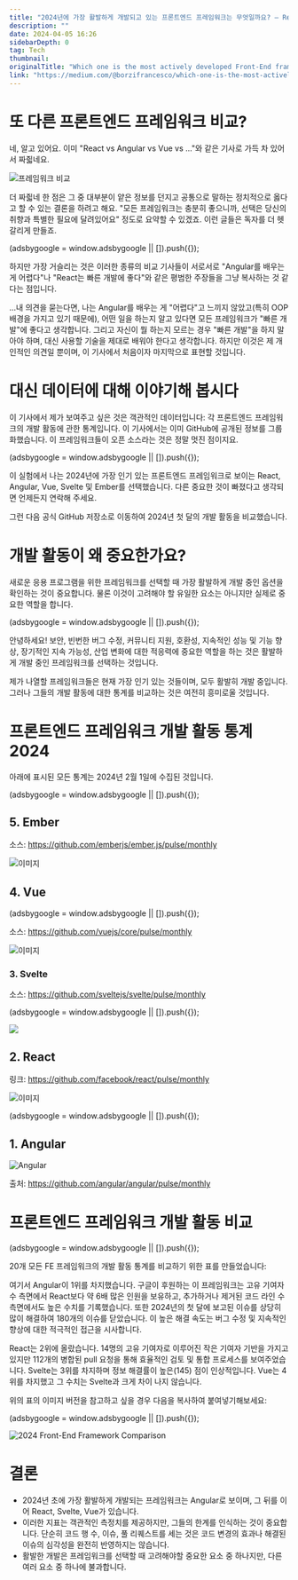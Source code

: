```yaml
---
title: "2024년에 가장 활발하게 개발되고 있는 프론트엔드 프레임워크는 무엇일까요? – React vs Angular vs Vue vs Svelte vs Ember"
description: ""
date: 2024-04-05 16:26
sidebarDepth: 0
tag: Tech
thumbnail: 
originalTitle: "Which one is the most actively developed Front-End framework in 2024? — React vs Angular vs Vue vs Svelte vs Ember"
link: "https://medium.com/@borzifrancesco/which-one-is-the-most-actively-developed-front-end-framework-in-2024-d662c9951ecc"
---
```



# 또 다른 프론트엔드 프레임워크 비교?

네, 알고 있어요. 이미 "React vs Angular vs Vue vs ..."와 같은 기사로 가득 차 있어서 짜즯네요.

![프레임워크 비교](./img/WhichoneisthemostactivelydevelopedFront-Endframeworkin2024ReactvsAngularvsVuevsSveltevsEmber_0.png)

더 짜즯네 한 점은 그 중 대부분이 얕은 정보를 던지고 공통으로 말하는 정치적으로 옳다고 할 수 있는 결론을 하려고 해요. "모든 프레임워크는 충분히 좋으니까, 선택은 당신의 취향과 특별한 필요에 달려있어요" 정도로 요약할 수 있겠죠. 이런 글들은 독자를 더 헷갈리게 만들죠.

<!-- ui-log 수평형 -->
<ins class="adsbygoogle"
  style="display:block"
  data-ad-client="ca-pub-4877378276818686"
  data-ad-slot="9743150776"
  data-ad-format="auto"
  data-full-width-responsive="true"></ins>
<component is="script">
(adsbygoogle = window.adsbygoogle || []).push({});
</component>

하지만 가장 거슬리는 것은 이러한 종류의 비교 기사들이 서로서로 "Angular를 배우는 게 어렵다"나 "React는 빠른 개발에 좋다"와 같은 평범한 주장들을 그냥 복사하는 것 같다는 점입니다.

...내 의견을 묻는다면, 나는 Angular를 배우는 게 "어렵다"고 느끼지 않았고(특히 OOP 배경을 가지고 있기 때문에), 어떤 일을 하는지 알고 있다면 모든 프레임워크가 "빠른 개발"에 좋다고 생각합니다. 그리고 자신이 뭘 하는지 모르는 경우 "빠른 개발"을 하지 말아야 하며, 대신 사용할 기술을 제대로 배워야 한다고 생각합니다. 하지만 이것은 제 개인적인 의견일 뿐이며, 이 기사에서 처음이자 마지막으로 표현할 것입니다.

# 대신 데이터에 대해 이야기해 봅시다

이 기사에서 제가 보여주고 싶은 것은 객관적인 데이터입니다: 각 프론트엔드 프레임워크의 개발 활동에 관한 통계입니다. 이 기사에서는 이미 GitHub에 공개된 정보를 그룹화했습니다. 이 프레임워크들이 오픈 소스라는 것은 정말 멋진 점이지요.

<!-- ui-log 수평형 -->
<ins class="adsbygoogle"
  style="display:block"
  data-ad-client="ca-pub-4877378276818686"
  data-ad-slot="9743150776"
  data-ad-format="auto"
  data-full-width-responsive="true"></ins>
<component is="script">
(adsbygoogle = window.adsbygoogle || []).push({});
</component>

이 실험에서 나는 2024년에 가장 인기 있는 프론트엔드 프레임워크로 보이는 React, Angular, Vue, Svelte 및 Ember를 선택했습니다. 다른 중요한 것이 빠졌다고 생각되면 언제든지 연락해 주세요.

그런 다음 공식 GitHub 저장소로 이동하여 2024년 첫 달의 개발 활동을 비교했습니다.

# 개발 활동이 왜 중요한가요?

새로운 응용 프로그램을 위한 프레임워크를 선택할 때 가장 활발하게 개발 중인 옵션을 확인하는 것이 중요합니다. 물론 이것이 고려해야 할 유일한 요소는 아니지만 실제로 중요한 역할을 합니다.

<!-- ui-log 수평형 -->
<ins class="adsbygoogle"
  style="display:block"
  data-ad-client="ca-pub-4877378276818686"
  data-ad-slot="9743150776"
  data-ad-format="auto"
  data-full-width-responsive="true"></ins>
<component is="script">
(adsbygoogle = window.adsbygoogle || []).push({});
</component>

안녕하세요! 보안, 빈번한 버그 수정, 커뮤니티 지원, 호환성, 지속적인 성능 및 기능 향상, 장기적인 지속 가능성, 산업 변화에 대한 적응력에 중요한 역할을 하는 것은 활발하게 개발 중인 프레임워크를 선택하는 것입니다.

제가 나열할 프레임워크들은 현재 가장 인기 있는 것들이며, 모두 활발히 개발 중입니다. 그러나 그들의 개발 활동에 대한 통계를 비교하는 것은 여전히 흥미로울 것입니다.

# 프론트엔드 프레임워크 개발 활동 통계 2024

아래에 표시된 모든 통계는 2024년 2월 1일에 수집된 것입니다.

<!-- ui-log 수평형 -->
<ins class="adsbygoogle"
  style="display:block"
  data-ad-client="ca-pub-4877378276818686"
  data-ad-slot="9743150776"
  data-ad-format="auto"
  data-full-width-responsive="true"></ins>
<component is="script">
(adsbygoogle = window.adsbygoogle || []).push({});
</component>

## 5. Ember

소스: https://github.com/emberjs/ember.js/pulse/monthly

![이미지](./img/WhichoneisthemostactivelydevelopedFront-Endframeworkin2024ReactvsAngularvsVuevsSveltevsEmber_1.png)

## 4. Vue

<!-- ui-log 수평형 -->
<ins class="adsbygoogle"
  style="display:block"
  data-ad-client="ca-pub-4877378276818686"
  data-ad-slot="9743150776"
  data-ad-format="auto"
  data-full-width-responsive="true"></ins>
<component is="script">
(adsbygoogle = window.adsbygoogle || []).push({});
</component>

소스: https://github.com/vuejs/core/pulse/monthly

![이미지](./img/WhichoneisthemostactivelydevelopedFront-Endframeworkin2024ReactvsAngularvsVuevsSveltevsEmber_2.png)

### 3. Svelte

소스: https://github.com/sveltejs/svelte/pulse/monthly

<!-- ui-log 수평형 -->
<ins class="adsbygoogle"
  style="display:block"
  data-ad-client="ca-pub-4877378276818686"
  data-ad-slot="9743150776"
  data-ad-format="auto"
  data-full-width-responsive="true"></ins>
<component is="script">
(adsbygoogle = window.adsbygoogle || []).push({});
</component>

<img src="./img/WhichoneisthemostactivelydevelopedFront-Endframeworkin2024ReactvsAngularvsVuevsSveltevsEmber_3.png" />

## 2. React

링크: https://github.com/facebook/react/pulse/monthly

![이미지](./img/WhichoneisthemostactivelydevelopedFront-Endframeworkin2024ReactvsAngularvsVuevsSveltevsEmber_4.png)

<!-- ui-log 수평형 -->
<ins class="adsbygoogle"
  style="display:block"
  data-ad-client="ca-pub-4877378276818686"
  data-ad-slot="9743150776"
  data-ad-format="auto"
  data-full-width-responsive="true"></ins>
<component is="script">
(adsbygoogle = window.adsbygoogle || []).push({});
</component>

## 1. Angular

![Angular](./img/WhichoneisthemostactivelydevelopedFront-Endframeworkin2024ReactvsAngularvsVuevsSveltevsEmber_5.png)

출처: https://github.com/angular/angular/pulse/monthly

# 프론트엔드 프레임워크 개발 활동 비교

<!-- ui-log 수평형 -->
<ins class="adsbygoogle"
  style="display:block"
  data-ad-client="ca-pub-4877378276818686"
  data-ad-slot="9743150776"
  data-ad-format="auto"
  data-full-width-responsive="true"></ins>
<component is="script">
(adsbygoogle = window.adsbygoogle || []).push({});
</component>

20개 모든 FE 프레임워크의 개발 활동 통계를 비교하기 위한 표를 만들었습니다:

여기서 Angular이 1위를 차지했습니다. 구글이 후원하는 이 프레임워크는 고유 기여자 수 측면에서 React보다 약 6배 많은 인원을 보유하고, 추가하거나 제거된 코드 라인 수 측면에서도 높은 수치를 기록했습니다. 또한 2024년의 첫 달에 보고된 이슈를 상당히 많이 해결하여 180개의 이슈를 닫았습니다. 이 높은 해결 속도는 버그 수정 및 지속적인 향상에 대한 적극적인 접근을 시사합니다.

React는 2위에 올랐습니다. 14명의 고유 기여자로 이루어진 작은 기여자 기반을 가지고 있지만 112개의 병합된 pull 요청을 통해 효율적인 검토 및 통합 프로세스를 보여주었습니다. Svelte는 3위를 차지하며 정보 해결률이 높은(145) 점이 인상적입니다. Vue는 4위를 차지했고 그 수치는 Svelte과 크게 차이 나지 않습니다.

위의 표의 이미지 버전을 참고하고 싶을 경우 다음을 복사하여 붙여넣기해보세요:

<!-- ui-log 수평형 -->
<ins class="adsbygoogle"
  style="display:block"
  data-ad-client="ca-pub-4877378276818686"
  data-ad-slot="9743150776"
  data-ad-format="auto"
  data-full-width-responsive="true"></ins>
<component is="script">
(adsbygoogle = window.adsbygoogle || []).push({});
</component>

![2024 Front-End Framework Comparison](./img/WhichoneisthemostactivelydevelopedFront-Endframeworkin2024ReactvsAngularvsVuevsSveltevsEmber_6.png)

# 결론

- 2024년 초에 가장 활발하게 개발되는 프레임워크는 Angular로 보이며, 그 뒤를 이어 React, Svelte, Vue가 있습니다.
- 이러한 지표는 객관적인 측정치를 제공하지만, 그들의 한계를 인식하는 것이 중요합니다. 단순히 코드 행 수, 이슈, 풀 리퀘스트를 세는 것은 코드 변경의 효과나 해결된 이슈의 심각성을 완전히 반영하지는 않습니다.
- 활발한 개발은 프레임워크를 선택할 때 고려해야할 중요한 요소 중 하나지만, 다른 여러 요소 중 하나에 불과합니다.